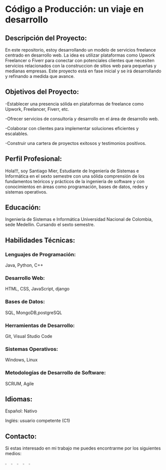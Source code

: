 # Código a Producción: un viaje en desarrollo

## Descripción del Proyecto:
En este repositorio, estoy desarrollando un modelo de servicios freelance centrado en desarrollo web. La idea es utilizar plataformas como Upwork Freelancer o Fiverr para conectar con potenciales clientes que necesiten servicios relacionados con la construccion de sitios web para pequeñas y medianas empresas. Este proyecto está en fase inicial y se irá desarrollando y refinando a medida que avance.

## Objetivos del Proyecto:
-Establecer una presencia sólida en plataformas de freelance como Upwork, Freelancer, Fiverr, etc.

-Ofrecer servicios de consultoría y desarrollo en el área de desarrollo web.

-Colaborar con clientes para implementar soluciones eficientes y escalables.

-Construir una cartera de proyectos exitosos y testimonios positivos.

## Perfil Profesional:
Hola!!!, soy Santiago Mier, Estudiante de Ingeniería de Sistemas e Informática en el sexto semestre con una sólida comprensión de los fundamentos teóricos y prácticos de la ingeniería de software y con conocimientos en áreas como programación, bases de datos, redes y sistemas operativos.

## Educación:

Ingeniería de Sistemas e Informática
Universidad Nacional de Colombia, sede Medellin.
Cursando el sexto semestre.

## Habilidades Técnicas:

### Lenguajes de Programación: 
Java, Python, C++
### Desarrollo Web:
HTML, CSS, JavaScript, django
### Bases de Datos: 
SQL, MongoDB,postgreSQL
### Herramientas de Desarrollo:
Git, Visual Studio Code
### Sistemas Operativos: 
Windows, Linux
### Metodologías de Desarrollo de Software:
SCRUM, Agile


## Idiomas:

Español: Nativo

Inglés: usuario competente (C1)

## Contacto:

Si estas interesado en mi trabajo me puedes encontrarme por los siguientes medios:

[<img src="https://e7.pngegg.com/pngimages/602/665/png-clipart-linkedin-linkedin-thumbnail.png" width="3%">](https://www.linkedin.com/in/santiago-mier-londono-208bb3302/)
[<img src="https://w7.pngwing.com/pngs/355/428/png-transparent-fiverr-logo-logos-logos-and-brands-icon-thumbnail.png" width="3%">](https://www.fiverr.com/santiago_m_dev?up_rollout=true)
[<img src="https://w7.pngwing.com/pngs/257/806/png-transparent-upwork-freelancer-android-android-text-trademark-rectangle-thumbnail.png" width="3%">](https://www.upwork.com/freelancers/~018cc5f41ac4fe1467?viewMode=1)
[<img src="https://w7.pngwing.com/pngs/789/872/png-transparent-freelancer-hd-logo.png" width="3%">](https://www.freelancer.com/u/SantiagoML22)
[<img src="https://upload.wikimedia.org/wikipedia/commons/thumb/e/ef/Stack_Overflow_icon.svg/768px-Stack_Overflow_icon.svg.png" width="3%">](https://stackoverflow.com/users/24124334/santiago-mier-londono)












